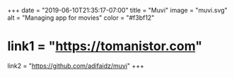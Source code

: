 +++
date = "2019-06-10T21:35:17-07:00"
title = "Muvi"
image = "muvi.svg"
alt = "Managing app for movies"
color = "#f3bf12"
# link1 = "https://tomanistor.com"
link2 = "https://github.com/adifaidz/muvi"
+++
